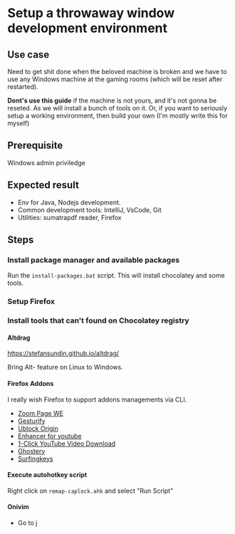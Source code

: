 # Setup a throwaway window development environment

## Use case

Need to get shit done when the beloved machine is broken and we have to use any Windows machine at the gaming rooms (which will be reset after restarted).

**Dont's use this guide** if the machine is not yours, and it's not gonna be reseted. As we will install a bunch of tools on it. Or, if you want to seriously setup a working environment, then build your own (I'm mostly write this for myself)

## Prerequisite

Windows admin priviledge

## Expected result

- Env for Java, Nodejs development.
- Common development tools: IntelliJ, VsCode, Git
- Utilities: sumatrapdf reader, Firefox

## Steps

### Install package manager and available packages

Run the `install-packages.bat` script. This will install chocolatey and some tools.

### Setup Firefox


### Install tools that can't found on Chocolatey registry

#### Altdrag 

https://stefansundin.github.io/altdrag/

Bring Alt-<Mouse drag and resize> feature on Linux to Windows.

#### Firefox Addons

I really wish Firefox to support addons managements via CLI.

- [Zoom Page WE](https://addons.mozilla.org/en-US/firefox/addon/zoom-page-we)
- [Gesturify](https://addons.mozilla.org/en-US/firefox/addon/gesturefy)
- [Ublock Origin](https://addons.mozilla.org/en-US/firefox/addon/ublock-origin)
- [Enhancer for youtube](https://addons.mozilla.org/en-US/firefox/addon/enhancer-for-youtube/?src=search)
- [1-Click YouTube Video Download](https://addons.mozilla.org/en-US/firefox/addon/1-click-youtube-video-downl/?src=search)
- [Ghostery](https://addons.mozilla.org/en-US/firefox/addon/ghostery/?src=search)
- [Surfingkeys](https://addons.mozilla.org/en-US/firefox/addon/surfingkeys_ff/?src=search)

#### Execute autohotkey script

Right click on `remap-caplock.ahk` and select "Run Script"

#### Onivim

- Go to j
